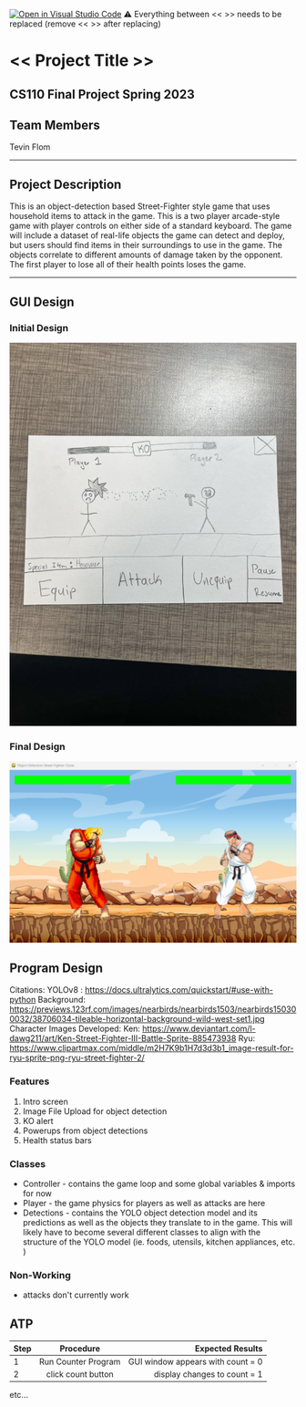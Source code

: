 [![Open in Visual Studio Code](https://classroom.github.com/assets/open-in-vscode-718a45dd9cf7e7f842a935f5ebbe5719a5e09af4491e668f4dbf3b35d5cca122.svg)](https://classroom.github.com/online_ide?assignment_repo_id=10900971&assignment_repo_type=AssignmentRepo)
:warning: Everything between << >> needs to be replaced (remove << >> after replacing)

# << Project Title >>
## CS110 Final Project  Spring 2023

## Team Members

Tevin Flom 

***

## Project Description

This is an object-detection based Street-Fighter style game that uses household items to attack in the game. This is a two player arcade-style game with player controls on either side of a standard keyboard. The game will include a dataset of real-life objects the game can detect and deploy, but users should find items in their surroundings to use in the game. The objects correlate to different amounts of damage taken by the opponent. The first player to lose all of their health points loses the game. 

***    

## GUI Design

### Initial Design

![initial gui](assets/gui.jpg)

### Final Design

![final gui](assets/finalgui.png)

## Program Design


Citations:
YOLOv8 : https://docs.ultralytics.com/quickstart/#use-with-python
Background: https://previews.123rf.com/images/nearbirds/nearbirds1503/nearbirds150300032/38706034-tileable-horizontal-background-wild-west-set1.jpg
Character Images Developed: 
Ken: https://www.deviantart.com/l-dawg211/art/Ken-Street-Fighter-III-Battle-Sprite-885473938
Ryu: https://www.clipartmax.com/middle/m2H7K9b1H7d3d3b1_image-result-for-ryu-sprite-png-ryu-street-fighter-2/

### Features

1. Intro screen
2. Image File Upload for object detection
3. KO alert 
4. Powerups from object detections 
5. Health status bars 

### Classes

- Controller - contains the game loop and some global variables & imports for now 
- Player - the game physics for players as well as attacks are here 
- Detections - contains the YOLO object detection model and its predictions as well as the objects they translate to in the game. This will likely have to become several different classes to align with the structure of the YOLO model (ie. foods, utensils, kitchen appliances, etc. )

### Non-Working
- attacks don't currently work 


## ATP

| Step                 |Procedure             |Expected Results                   |
|----------------------|:--------------------:|----------------------------------:|
|  1                   | Run Counter Program  |GUI window appears with count = 0  |
|  2                   | click count button   | display changes to count = 1      |
etc...
